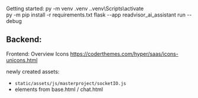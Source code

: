 Getting started:
py -m venv .venv
.\.venv\Scripts\activate  
py -m pip install -r requirements.txt
flask --app readvisor_ai_assistant run --debug

Backend:
- 

Frontend:
Overview Icons https://coderthemes.com/hyper/saas/icons-unicons.html

newly created assets:
- `static/assets/js/masterproject/socketIO.js`
- elements from base.html / chat.html

